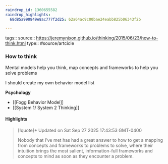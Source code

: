 ```yaml
---
raindrop_id: 1360655582
raindrop_highlights:
  68d85a990849e8ac777f2d25: 62a64ac9c00bae24eabb825b06343f2b

---
```


tags::
source:: https://jeremynixon.github.io/thinking/2015/06/23/how-to-think.html
type:: #source/artcicle 

### How to think

Mental models help you think, map concepts and frameworks to help you solve problems 

I should create my own behavior model list

**Psychology**
- [[Fogg Behavior Model]]
- [[System 1/ System 2 Thinking]]



#### Highlights

> [!quote]+ Updated on Sat Sep 27 2025 17:43:53 GMT-0400
>
> Nobody that I’ve met has had a great answer to how to get a mapping from concepts and frameworks to problems to solve, where their intuition brings the most salient, information-full frameworks and concepts to mind as soon as they encounter a problem.
